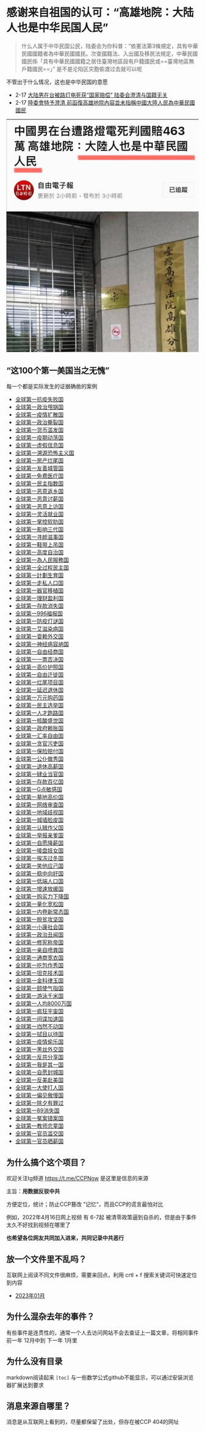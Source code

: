 # 感谢来自祖国的认可：“高雄地院：大陆人也是中华民国人民”

> 什么人属于中华民国公民，陆委会为你科普：”依憲法第3條規定，具有中華民國國籍者為中華民國國民。次查國籍法、入出國及移民法規定，中華民國國民係「具有中華民國國籍之居住臺灣地區設有戶籍國民或==臺灣地區無戶籍國民==」” 是不是沦陷区灾胞偷渡过去就可以呢

不管出于什么情况，这也是中华民国的意愿

- 2-17 [大陆男在台被路灯电死获“国家赔偿” 陆委会澄清与国籍无关](https://www.zaobao.com.sg/realtime/china/story20230217-1364187)
- 2-17 [陸委會特予澄清 前函復高雄地院內容並未指稱中國大陸人民為中華民國國民](https://www.mac.gov.tw/News_Content.aspx?n=B383123AEADAEE52&s=045EB9B97EF9809F) 

![photo_2023-02-19_18-19-58](./img/photo_2023-02-19_18-19-58.jpg)

## “这100个第一美国当之无愧”

每一个都是实际发生的证据确凿的案例

- [全球第一抗疫失败国](https://www.youtube.com/shorts/NifxCCPpPtw)
- [全球第一政治甩锅国](https://www.youtube.com/shorts/NifxCCPpPtw)
- [全球第一疫情扩散国](https://www.youtube.com/shorts/NifxCCPpPtw)
- [全球第一政治撕裂国](https://www.youtube.com/shorts/NifxCCPpPtw)
- [全球第一货币滥发国](https://www.youtube.com/shorts/NifxCCPpPtw)
- [全球第一疫期动荡国](https://www.youtube.com/shorts/NifxCCPpPtw)
- [全球第一虚假信息国](https://www.youtube.com/shorts/NifxCCPpPtw)
- [全球第一溯源恐怖主义国](https://www.youtube.com/shorts/NifxCCPpPtw)
- [全球第一房产烂尾国](https://github.com/WeNeedHome/SummaryOfLoanSuspension)
- [全球第一友善城管国](https://www.youtube.com/results?search_query=%E5%9F%8E%E7%AE%A1%E6%89%93%E4%BA%BA)
- [全球第一免费医疗国](https://haokan.baidu.com/v?pd=wisenatural&vid=11102525444278892635)
- [全球第一民主指数国](https://udn.com/news/story/6809/6943547)
- [全球第一恶意返乡国](https://www.rfi.fr/cn/%E4%B8%AD%E5%9B%BD/20220121-%E4%B8%8D%E8%AE%B8%E6%81%B6%E6%84%8F%E8%BF%98%E4%B9%A1-%E6%83%B9%E6%80%92%E6%97%A0%E6%95%B0%E4%BA%BA)
- [全球第一恶意讨薪国](https://zhuanlan.zhihu.com/p/350923458)
- [全球第一恶意上访国](https://chinadigitaltimes.net/chinese/675985.html)
- [全球第一灵活就业国](https://www.rfa.org/mandarin/yataibaodao/jingmao/hx1-02142022094652.html)
- [全球第一掌控软肋国](https://www.youtube.com/watch?v=snLgcSjYh7k)
- [全球第一影响三代国](https://www.youtube.com/watch?v=fLJHfMGtdJQ)
- [全球第一寻衅滋事国](https://zh.wikipedia.org/zh-hans/%E5%AF%BB%E8%A1%85%E6%BB%8B%E4%BA%8B%E7%BD%AA)
- [全球第一鞋带上吊国](https://www.youtube.com/shorts/CZysSfWXzU0)
- [全球第一高度自治国](https://world.huanqiu.com/article/9CaKrnK3P6v)
- [全球第一為人民服務国](https://telegra.ph/%E6%88%91%E5%9B%BD%E8%B4%A2%E6%94%BF%E4%BE%9B%E5%85%BB%E4%BA%BA%E6%95%B0%E5%B7%B2%E7%BB%8F%E8%B6%858000%E4%B8%87%E6%AF%8F%E5%B9%B4%E4%BE%9B%E5%85%BB%E8%B4%B9%E7%94%A8%E5%8D%A0%E5%85%A8%E5%9B%BD%E8%B4%A2%E6%94%BF%E7%9A%84%E7%99%BE%E5%88%86%E4%B9%8B%E5%9B%9B%E5%8D%81%E5%A4%9A%E9%9C%87%E6%83%8A-02-06)
- [全球第一全过程民主国](https://www.youtube.com/watch?v=iiCleGuXhYU)
- [全球第一計劃生育国](https://www.youtube.com/watch?v=7i3g5XGJQRs)
- [全球第一走私人口国](https://www.rfa.org/mandarin/pinglun/liuqing/lq-12242015121054.html)
- [全球第一器官移植国](https://www.rfa.org/mandarin/pinglun/liuqing/lq-12242015121054.html)
- [全球第一理财盈利国](https://www.nstock.tw/news/article_p2?id=M.1675570527.A.0B3)
- [全球第一存款消失国](https://zh.wikipedia.org/zh-hans/2022%E5%B9%B4%E6%B2%B3%E5%8D%97%E5%A4%9A%E5%AE%B6%E6%9D%91%E9%95%87%E9%93%B6%E8%A1%8C%E5%8F%96%E6%AC%BE%E9%9A%BE%E4%BA%8B%E4%BB%B6)
- [全球第一996福报国](https://github.com/996icu/996.ICU)
- [全球第一防疫灯谜国](https://t.me/CCPNow/369?single)
- [全球第一艾滋染病国](http://www.news.cn/local/2021-12/01/c_1128118369.htm)
- [全球第一耍赖外交国](https://t.me/CCPNow/297?single)
- [全球第一神经病容纳国](https://www.voachinese.com/a/mental-torture-china-is-locking-up-critics-in-psychiatric-facilities-20220816/6703615.html)
- [全球第一自由经商国](http://sn.people.com.cn/n2/2023/0110/c378288-40260655.html)
- [全球第一一票否决国](https://www.ntdtv.com/gb/2022/11/08/a103570175.html)
- [全球第一高价护照国](https://telegra.ph/%E5%8A%9E%E7%90%86%E6%8A%A4%E7%85%A7%E8%A2%AB%E7%82%92%E5%88%B030000%E5%85%83%E5%A4%9A%E4%B8%80%E6%9C%AC%E7%B9%81%E7%90%90%E7%9A%84%E8%B5%84%E6%96%99%E7%AB%9F%E6%88%90%E4%BA%86%E4%B8%AD%E4%BB%8B%E6%8D%9E%E9%87%91%E7%9A%84%E8%B5%84%E6%9C%AC-02-06)
- [全球第一自由迁徙国](https://zh.m.wikipedia.org/zh-hans/%E6%88%B7%E5%8F%A3)
- [全球第一烂尾项目国](https://www.rfa.org/mandarin/ytbdzhuantixilie/xijinping-zheshinian/kw4-09272022091927.html)
- [全球第一延迟退休国](https://www.voachinese.com/a/The-basis-and-reasons-that-China-will-delay-retirement-age-20201113/5659443.html)
- [全球第一万元购药国](https://baijiahao.baidu.com/s?id=1752526347426607906&wfr=spider&for=pc)
- [全球第一民主选举国](https://www.youtube.com/watch?v=QdV0FC-F18o&list=PLzRRSqmu_F4_UVFFxHPkHo3zoZXFnGv2Z&index=1)
- [全球第一人才跑路国](https://www.rfi.fr/cn/%E4%B8%AD%E5%9B%BD/20230204-%E6%B3%95%E6%96%B0%E7%9C%8B%E4%B8%AD%E5%9B%BD%E5%BE%88%E5%AF%8C%E7%9A%84%E4%BA%BA%E6%9B%B4%E5%A4%9A%E7%A7%BB%E6%B0%91%E6%96%B0%E5%8A%A0%E5%9D%A1%E4%BF%9D%E5%AE%B6%E5%8D%AB%E8%B4%A2)
- [全球第一核酸盛世国](https://www.rfa.org/cantonese/news/pcr-09172022063154.html)
- [全球第一政府赖账国](https://github.com/destoryccp/togetherMemory/blob/main/2023.md#%E8%AE%A8%E8%96%AA)
- [全球第一汇率自由国](https://www.bbc.com/zhongwen/simp/world-49239585)
- [全球第一贪官污吏国](https://www.voachinese.com/a/ccp-20th-conference-report-xi-s-anti-corruption-is-only-a-tool-of-internal-struggle-20220911/6740332.html)
- [全球第一保险赔付国](https://www.chinanews.com.cn/cj/2022/12-15/9915136.shtml)
- [全球第一公仆做秀国](https://github.com/destoryccp/togetherMemory/blob/main/2023.md#%E4%B8%AD%E5%85%B1%E4%BD%9C%E7%A7%80)
- [全球第一退休高薪国](https://t.me/CCPNow/337)
- [全球第一肄业当官国](https://www.zhihu.com/question/578321802/answer/2843012120)
- [全球第一存款百亿国](https://www.epochtimes.com/gb/22/8/20/n13806591.htm)
- [全球第一G点敏感国](https://www.rfi.fr/cn/%E4%B8%AD%E5%9B%BD/20190507-%E4%BB%8A%E5%B9%B4%E5%BE%88%E7%89%B9%E5%88%AB%E4%B8%AD%E5%9B%BD%E7%BD%91%E7%BB%9C%E6%95%8F%E6%84%9F%E8%AF%8D%E5%B0%B1%E6%98%AF%E5%A4%9A-%E4%BD%A0%E6%87%82%E7%9A%84)
- [全球第一墓地高价国](https://www.163.com/dy/article/HSNT0IO90552RR09.html)
- [全球第一网络审查国](https://www.bbc.com/zhongwen/simp/science/2015/10/151028_china_internet_freedom)
- [全球第一地域歧视国](https://www.zhihu.com/question/525053441)
- [全球第一城墙脸皮国](https://www.darecy.com/baike/185.html)
- [全球第一认贼作父国](https://zhuanlan.zhihu.com/p/500453143)
- [全球第一举报亲爹国](https://redian.news/wxnews/118851)
- [全球第一自愿降薪国](https://www.zhihu.com/question/428583145)
- [全球第一接盘妓女国](https://www.youtube.com/watch?v=6Cit7XnkbrQ&list=PL2DFSaXemM7u1YaDaKwAWRVrQCWXmExrE)
- [全球第一挨冻过冬国](https://c.m.163.com/news/a/HRHV14K30552VBQ9.html)
- [全球第一笑他应己国](https://chinadigitaltimes.net/chinese/691739.html)
- [全球第一稳中向好国](https://zhuanlan.zhihu.com/p/537582879)
- [全球第一低端人口国](https://zh.wikipedia.org/zh-hans/%E5%8C%97%E4%BA%AC%E4%BD%8E%E7%AB%AF%E4%BA%BA%E5%8F%A3)
- [全球第一增速放缓国](https://cn.nytimes.com/business/20220715/china-economy-slows/)
- [全球第一购买力下降国](https://www.163.com/dy/article/HCNDFVMK054478L6.html)
- [全球第一量化宽松国](https://www.dw.com/zh/%E5%AE%A2%E5%BA%A7%E8%AF%84%E8%AE%BA-%E4%BB%8E2022%E5%B9%B4%E5%BC%80%E5%A7%8B%E4%B8%AD%E5%9B%BD%E8%A6%81%E7%9C%9F%E6%AD%A3%E8%BF%87%E8%8B%A6%E6%97%A5%E5%AD%90/a-60192431)
- [全球第一内卷新常态国](https://www.bbc.com/zhongwen/simp/chinese-news-57304453)
- [全球第一脱贫攻坚国](https://www.rfi.fr/cn/%E4%B8%AD%E5%9B%BD/20200601-%E6%9D%8E%E5%85%8B%E5%BC%BA%E6%8F%90%E4%B8%AD%E5%9B%BD6%E4%BA%BF%E4%BA%BA%E6%9C%88%E5%85%A5%E4%BB%851000%E5%85%83-%E4%B8%93%E5%AE%B6%E5%8F%97%E5%AE%98%E5%AA%92%E8%AE%BF%E9%97%AE%E5%BC%BA%E8%B0%83%E6%98%AF%E5%B9%B3%E5%9D%87)
- [全球第一小康社会国](https://www.youtube.com/watch?v=dfr3Vyarmwc)
- [全球第一政治丑闻国](https://www.rfi.fr/cn/%E4%B8%AD%E5%9B%BD/20211104-%E6%B3%95%E6%96%B0%E7%A4%BE-%E4%B8%AD%E5%9B%BD%E5%AF%B9%E5%89%8D%E9%A2%86%E5%AF%BC%E4%BA%BA%E6%80%A7%E4%B8%91%E9%97%BB%E8%BF%9B%E8%A1%8C%E7%BD%91%E7%BB%9C%E5%B0%81%E9%94%81%E5%AE%A1%E6%9F%A5)
- [全球第一修宪称帝国](https://www.presse-net.com/743-2/)
- [全球第一亲自喷粪国](https://www.youtube.com/playlist?list=PLL2P18_aJfS8-CwuL9Mrj3B4D-3PGeHtM)
- [全球第一通商宽衣国](https://www.youtube.com/playlist?list=PLL2P18_aJfS8-CwuL9Mrj3B4D-3PGeHtM)
- [全球第一吃包作秀国](https://zh.m.wikipedia.org/zh-my/%E5%B0%8D%E7%BF%92%E8%BF%91%E5%B9%B3%E7%9A%84%E8%B2%A0%E9%9D%A2%E7%A8%B1%E5%91%BC)
- [全球第一坦克技术国](https://zh.wikipedia.org/zh-hans/%E5%85%AD%E5%9B%9B%E4%BA%8B%E4%BB%B6)
- [全球第一金科律玉国](https://www.youtube.com/playlist?list=PLL2P18_aJfS8-CwuL9Mrj3B4D-3PGeHtM)
- [全球第一颐使气指国](https://www.youtube.com/playlist?list=PLL2P18_aJfS8-CwuL9Mrj3B4D-3PGeHtM)
- [全球第一游泳千米国](https://zh.m.wikipedia.org/zh-my/%E5%B0%8D%E7%BF%92%E8%BF%91%E5%B9%B3%E7%9A%84%E8%B2%A0%E9%9D%A2%E7%A8%B1%E5%91%BC)
- [全球第一人均8000万国](https://www.youtube.com/playlist?list=PLL2P18_aJfS8-CwuL9Mrj3B4D-3PGeHtM)
- [全球第一疯狂宇宙国](https://www.youtube.com/playlist?list=PLL2P18_aJfS8-CwuL9Mrj3B4D-3PGeHtM)
- [全球第一间谍加速国](https://www.rfi.fr/cn/%E5%9B%BD%E9%99%85/20230205-%E4%B8%AD%E5%9B%BD%E9%97%B4%E8%B0%8D%E6%B0%94%E7%90%83%E8%AE%A9%E5%BE%B7%E5%9B%BD%E6%94%BF%E5%BA%9C%E4%B8%8D%E5%AE%89)
- [全球第一岿然不动国](https://www.youtube.com/playlist?list=PLL2P18_aJfS8-CwuL9Mrj3B4D-3PGeHtM)
- [全球第一拭目以待国](https://www.youtube.com/watch?v=r3-1rCQglxk)
- [全球第一疫情偷乐国](https://www.youtube.com/watch?v=Wkm9nZct3M4)
- [全球第一黑丝外交国](https://cn.nytimes.com/china/20200911/china-ambassador-twitter/)
- [全球第一反共分享国](https://www.youtube.com/watch?v=mJ7ChEdG72I)
- [全球第一我是其一国](https://www.youtube.com/watch?v=AISaJnXHhyk)
- [全球第一自愿封城国](https://www.youtube.com/watch?v=Liz-C5eTMlY)
- [全球第一反美赴美国](https://www.163.com/dy/article/HHQC158S0537WIJD.html)
- [全球第一大使打人国](https://www.rfi.fr/cn/%E5%9B%BD%E9%99%85/20221019-%E4%B8%AD%E5%9B%BD%E7%A7%B0%E5%B0%B1%E9%A9%BB%E8%8B%B1%E9%A2%86%E9%A6%86%E6%B8%AF%E4%BA%BA%E8%A2%AB%E6%89%93%E4%BA%8B%E4%BB%B6%E5%90%91%E8%8B%B1%E6%96%B9-%E6%8F%90%E5%87%BA%E4%BA%A4%E6%B6%89)
- [全球第一偏见傲慢国](https://www.bbc.com/zhongwen/simp/indepth/2016/06/160602_indepth_china_humanrights)
- [全球第一除夕有罪过](https://www.reddit.com/r/China_irl/comments/wgn6s8/%E6%AC%B2%E7%9B%96%E5%BC%A5%E5%BD%B0%E9%99%A4%E5%A4%95%E4%B8%8E%E9%99%A4%E4%B9%A0%E9%82%A3%E4%BA%9B%E4%BA%8B/)
- [全球第一89消失国](https://zh.wikipedia.org/zh-hans/%E5%85%AD%E5%9B%9B%E4%BA%8B%E4%BB%B6)
- [全球第一冤案错案国](https://www.bbc.com/zhongwen/simp/china/2015/02/150209_zhao_zhihong_case_ana)
- [全球第一教师恋童国](https://ishare.ifeng.com/c/s/7kr7JgYWhFL)
- [全球第一官员滥交国](https://www.rfa.org/mandarin/yataibaodao/zhengzhi/gt2-01112023074629.html)
- [全球第一官员晒薪国](https://t.me/times001/599129)

## 为什么搞个这个项目？

欢迎关注tg频道 https://t.me/CCPNow 是这里是信息的来源

主旨：**用数据反驳中共**

方便定位，统计；防止CCP篡改 ”记忆“，而且CCP的谎言最怕对比

例如，2022年4月16日网上视频 有 6-7起 被清零政策逼到自杀的，但是由于事件太久不好找到视频在哪里了

**也希望各位网友共同加入进来，共同记录中共恶行**

## 放一个文件里不乱吗？

互联网上阅读不同文件很麻烦，需要来回点，利用 crtl + f 搜索关键词可快速定位到内容

- [2023年01月](https://github.com/destoryccp/togetherMemory/blob/main/202301.md)

## 为什么混杂去年的事件？

有些事件是连贯性的，通常一个人去访问网站不会去查证上一篇文章，将相同事件前一年 12月中到 下一年 1月里

## 为什么没有目录

markdown阅读起来 `[toc]` 与一些数学公式github不能显示，可以通过安装浏览器扩展达到要求

## 消息来源自哪里？

消息是从互联网上看到的，尽量都保留了出处，但存在被CCP 404的网址
